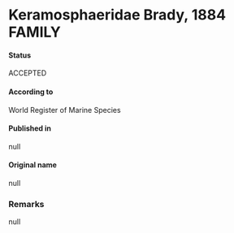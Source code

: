Keramosphaeridae Brady, 1884 FAMILY
=======

#### Status
ACCEPTED

#### According to
World Register of Marine Species

#### Published in
null

#### Original name
null

### Remarks
null